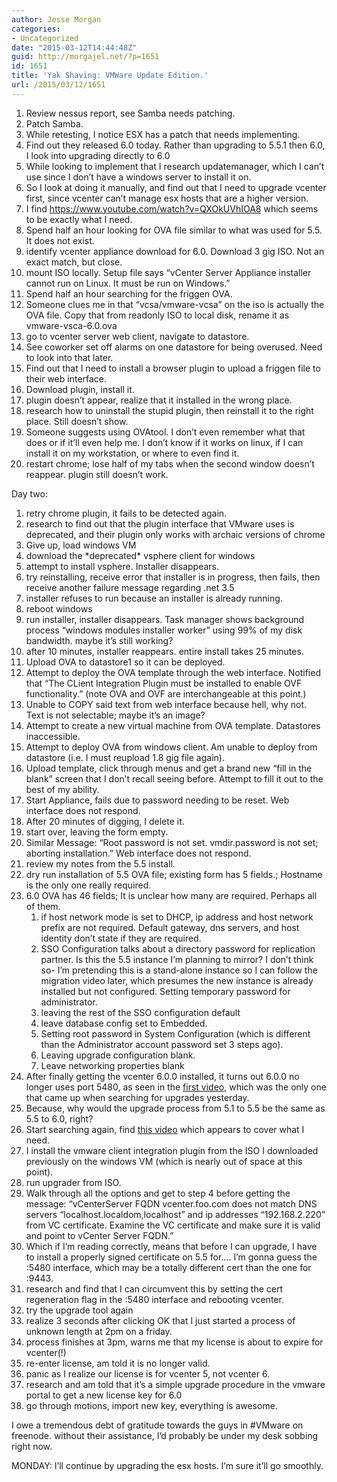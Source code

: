 ```yaml
---
author: Jesse Morgan
categories:
- Uncategorized
date: "2015-03-12T14:44:48Z"
guid: http://morgajel.net/?p=1651
id: 1651
title: 'Yak Shaving: VMWare Update Edition.'
url: /2015/03/12/1651
---
```


1. Review nessus report, see Samba needs patching.
2. Patch Samba.
3. While retesting, I notice ESX has a patch that needs implementing.
4. Find out they released 6.0 today. Rather than upgrading to 5.5.1 then 6.0, I look into upgrading directly to 6.0
5. While looking to implement that I research updatemanager, which I can’t use since I don’t have a windows server to install it on.
6. So I look at doing it manually, and find out that I need to upgrade vcenter first, since vcenter can’t manage esx hosts that are a higher version.
7. I find https://www.youtube.com/watch?v=QXOkUVhIOA8 which seems to be exactly what I need.
8. Spend half an hour looking for OVA file similar to what was used for 5.5. It does not exist.
9. identify vcenter appliance download for 6.0. Download 3 gig ISO. Not an exact match, but close.
10. mount ISO locally. Setup file says “vCenter Server Appliance installer cannot run on Linux. It must be run on Windows.”
11. Spend half an hour searching for the friggen OVA.
12. Someone clues me in that “vcsa/vmware-vcsa” on the iso is actually the OVA file. Copy that from readonly ISO to local disk, rename it as vmware-vsca-6.0.ova
13. go to vcenter server web client, navigate to datastore.
14. See coworker set off alarms on one datastore for being overused. Need to look into that later.
15. Find out that I need to install a browser plugin to upload a friggen file to their web interface.
16. Download plugin, install it.
17. plugin doesn’t appear, realize that it installed in the wrong place.
18. research how to uninstall the stupid plugin, then reinstall it to the right place. Still doesn’t show.
19. Someone suggests using OVAtool. I don’t even remember what that does or if it’ll even help me. I don’t know if it works on linux, if I can install it on my workstation, or where to even find it.
20. restart chrome; lose half of my tabs when the second window doesn’t reappear. plugin still doesn’t work.

Day two:

1. retry chrome plugin, it fails to be detected again.
2. research to find out that the plugin interface that VMware uses is deprecated, and their plugin only works with archaic versions of chrome
3. Give up, load windows VM
4. download the \*deprecated\* vsphere client for windows
5. attempt to install vsphere. Installer disappears.
6. try reinstalling, receive error that installer is in progress, then fails, then receive another failure message regarding .net 3.5
7. installer refuses to run because an installer is already running.
8. reboot windows
9. run installer, installer disappears. Task manager shows background process “windows modules installer worker” using 99% of my disk bandwidth. maybe it’s still working?
10. after 10 minutes, installer reappears. entire install takes 25 minutes.
11. Upload OVA to datastore1 so it can be deployed.
12. Attempt to deploy the OVA template through the web interface. Notified that “The CLient Integration Plugin must be installed to enable OVF functionality.” (note OVA and OVF are interchangeable at this point.)
13. Unable to COPY said text from web interface because hell, why not. Text is not selectable; maybe it’s an image?
14. Attempt to create a new virtual machine from OVA template. Datastores inaccessible.
15. Attempt to deploy OVA from windows client. Am unable to deploy from datastore (i.e. I must reupload 1.8 gig file again).
16. Upload template, click through menus and get a brand new “fill in the blank” screen that I don’t recall seeing before. Attempt to fill it out to the best of my ability.
17. Start Appliance, fails due to password needing to be reset. Web interface does not respond.
18. After 20 minutes of digging, I delete it.
19. start over, leaving the form empty.
20. Similar Message: “Root password is not set. vmdir.password is not set; aborting installation.” Web interface does not respond.
21. review my notes from the 5.5 install.
22. dry run installation of 5.5 OVA file; existing form has 5 fields.; Hostname is the only one really required.
23. 6.0 OVA has 46 fields; It is unclear how many are required. Perhaps all of them. 
    1. if host network mode is set to DHCP, ip address and host network prefix are not required. Default gateway, dns servers, and host identity don’t state if they are required.
    2. SSO Configuration talks about a directory password for replication partner. Is this the 5.5 instance I’m planning to mirror? I don’t think so- I’m pretending this is a stand-alone instance so I can follow the migration video later, which presumes the new instance is already installed but not configured. Setting temporary password for administrator.
    3. leaving the rest of the SSO configuration default
    4. leave database config set to Embedded.
    5. Setting root password in System Configuration (which is different than the Administrator account password set 3 steps ago).
    6. Leaving upgrade configuration blank.
    7. Leave networking properties blank
24. After finally getting the vcenter 6.0.0 installed, it turns out 6.0.0 no longer uses port 5480, as seen in the [first video](I%20find https://www.youtube.com/watch?v=QXOkUVhIOA8), which was the only one that came up when searching for upgrades yesterday.
25. Because, why would the upgrade process from 5.1 to 5.5 be the same as 5.5 to 6.0, right?
26. Start searching again, find [this video](https://www.youtube.com/watch?v=qHkLONNch8o) which appears to cover what I need.
27. I install the vmware client integration plugin from the ISO I downloaded previously on the windows VM (which is nearly out of space at this point).
28. run upgrader from ISO.
29. Walk through all the options and get to step 4 before getting the message: “vCenterServer FQDN vcenter.foo.com does not match DNS servers “localhost.localdom,localhost” and ip addresses “192.168.2.220” from VC certificate. Examine the VC certificate and make sure it is valid and point to vCenter Server FQDN.”
30. Which if I’m reading correctly, means that before I can upgrade, I have to install a properly signed certificate on 5.5 for…. I’m gonna guess the :5480 interface, which may be a totally different cert than the one for :9443.
31. research and find that I can circumvent this by setting the cert regeneration flag in the :5480 interface and rebooting vcenter.
32. try the upgrade tool again
33. realize 3 seconds after clicking OK that I just started a process of unknown length at 2pm on a friday.
34. process finishes at 3pm, warns me that my license is about to expire for vcenter(!)
35. re-enter license, am told it is no longer valid.
36. panic as I realize our license is for vcenter 5, not vcenter 6.
37. research and am told that it’s a simple upgrade procedure in the vmware portal to get a new license key for 6.0
38. go through motions, import new key, everything is awesome.

I owe a tremendous debt of gratitude towards the guys in #VMware on freenode. without their assistance, I’d probably be under my desk sobbing right now.

MONDAY: I’ll continue by upgrading the esx hosts. I’m sure it’ll go smoothly.